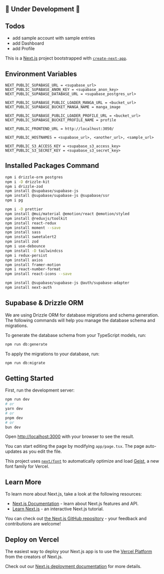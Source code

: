 ## 🔧 Under Development 🔨

## Todos
- add sample account with sample entries
- add Dashboard
- add Profile

This is a [Next.js](https://nextjs.org) project bootstrapped with [`create-next-app`](https://nextjs.org/docs/app/api-reference/cli/create-next-app).

## Environment Variables
```
NEXT_PUBLIC_SUPABASE_URL = <supabase_url>
NEXT_PUBLIC_SUPABASE_ANON_KEY = <supabase_anon_key>
NEXT_PUBLIC_SUPABASE_DATABASE_URL = <supabase_postgres_url>

NEXT_PUBLIC_SUPABASE_PUBLIC_LOADER_MANGA_URL = <bucket_url>
NEXT_PUBLIC_SUPABASE_BUCKET_MANGA_NAME = manga_image

NEXT_PUBLIC_SUPABASE_PUBLIC_LOADER_PROFILE_URL = <bucket_url>
NEXT_PUBLIC_SUPABASE_BUCKET_PROFILE_NAME = profile

NEXT_PUBLIC_FRONTEND_URL = http://localhost:3050/

NEXT_PUBLIC_HOSTNAMES = <supabase_url>, <another_url>, <sample_url>

NEXT_PUBLIC_S3_ACCESS_KEY = <supabase_s3_access_key>
NEXT_PUBLIC_S3_SECRET_KEY = <supabase_s3_secret_key>

```

## Installed Packages Command

```bash
npm i drizzle-orm postgres
npm i -D drizzle-kit
npm i drizzle-zod
npm install @supabase/supabase-js
npm install @supabase/supabase-js @supabase/ssr
npm i pg

npm i -D prettier
npm install @mui/material @emotion/react @emotion/styled
npm install @reduxjs/toolkit
npm install react-redux
npm install moment --save
npm install sass
npm install sweetalert2
npm install zod
npm i use-debounce
npm install -D tailwindcss
npm i redux-persist
npm install axios
npm install framer-motion
npm i react-number-format
npm install react-icons --save

npm install @supabase/supabase-js @auth/supabase-adapter
npm install next-auth
```

## Supabase & Drizzle ORM

We are using Drizzle ORM for database migrations and schema generation. The following commands will help you manage the database schema and migrations.

To generate the database schema from your TypeScript models, run:
```bash
npm run db:generate
```

To apply the migrations to your database, run:
```bash
npm run db:migrate
```

## Getting Started

First, run the development server:

```bash
npm run dev
# or
yarn dev
# or
pnpm dev
# or
bun dev
```

Open [http://localhost:3000](http://localhost:3000) with your browser to see the result.

You can start editing the page by modifying `app/page.tsx`. The page auto-updates as you edit the file.

This project uses [`next/font`](https://nextjs.org/docs/app/building-your-application/optimizing/fonts) to automatically optimize and load [Geist](https://vercel.com/font), a new font family for Vercel.

## Learn More

To learn more about Next.js, take a look at the following resources:

- [Next.js Documentation](https://nextjs.org/docs) - learn about Next.js features and API.
- [Learn Next.js](https://nextjs.org/learn) - an interactive Next.js tutorial.

You can check out [the Next.js GitHub repository](https://github.com/vercel/next.js) - your feedback and contributions are welcome!

## Deploy on Vercel

The easiest way to deploy your Next.js app is to use the [Vercel Platform](https://vercel.com/new?utm_medium=default-template&filter=next.js&utm_source=create-next-app&utm_campaign=create-next-app-readme) from the creators of Next.js.

Check out our [Next.js deployment documentation](https://nextjs.org/docs/app/building-your-application/deploying) for more details.
